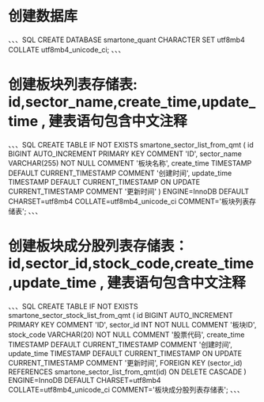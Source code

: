 # 创建数据库
、、、SQL
CREATE DATABASE smartone_quant 
CHARACTER SET utf8mb4 
COLLATE utf8mb4_unicode_ci;
、、、

# 创建板块列表存储表: id,sector_name,create_time,update_time , 建表语句包含中文注释
、、、SQL
CREATE TABLE IF NOT EXISTS smartone_sector_list_from_qmt (
    id BIGINT AUTO_INCREMENT PRIMARY KEY COMMENT 'ID',
    sector_name VARCHAR(255) NOT NULL COMMENT '板块名称',
    create_time TIMESTAMP DEFAULT CURRENT_TIMESTAMP COMMENT '创建时间',
    update_time TIMESTAMP DEFAULT CURRENT_TIMESTAMP ON UPDATE CURRENT_TIMESTAMP COMMENT '更新时间'
) ENGINE=InnoDB DEFAULT CHARSET=utf8mb4 COLLATE=utf8mb4_unicode_ci COMMENT='板块列表存储表';
、、、

# 创建板块成分股列表存储表：id,sector_id,stock_code,create_time,update_time , 建表语句包含中文注释
、、、SQL
CREATE TABLE IF NOT EXISTS smartone_sector_stock_list_from_qmt (
    id BIGINT AUTO_INCREMENT PRIMARY KEY COMMENT 'ID',
    sector_id INT NOT NULL COMMENT '板块ID',
    stock_code VARCHAR(20) NOT NULL COMMENT '股票代码',
    create_time TIMESTAMP DEFAULT CURRENT_TIMESTAMP COMMENT '创建时间',
    update_time TIMESTAMP DEFAULT CURRENT_TIMESTAMP ON UPDATE CURRENT_TIMESTAMP COMMENT '更新时间',
    FOREIGN KEY (sector_id) REFERENCES smartone_sector_list_from_qmt(id) ON DELETE CASCADE
) ENGINE=InnoDB DEFAULT CHARSET=utf8mb4 COLLATE=utf8mb4_unicode_ci COMMENT='板块成分股列表存储表';
、、、